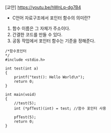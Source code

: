 [교안] https://youtu.be/hWnLq-dg7B4<br>
* C언어 자료구조에서 포인터 함수의 의미란?<br>
1. 함수 이름은 그 자체가 주소이다.
2. 간결한 코드를 만들 수 있다.
3. 공동 작업에서 포인터 함수는 기준을 정해준다.

```
/*함수포인터
*/
#include <stdio.h>

int test(int a)
{
	printf("test(): Hello World\n");
	return 0;
}

int main(void)
{
	//test(5);
	int (*pfTest)(int) = test; //함수 포인터 사용

	pfTest(5);
	return 0;
}
```
